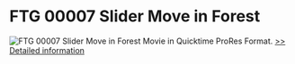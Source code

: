 # FTG 00007 Slider Move in Forest
![FTG 00007 Slider Move in Forest](https://mycommerce.akamaized.net/api/pimages/P300617847/BIG/300617847.JPG)
Movie in Quicktime ProRes Format.
[>> Detailed information](https://secure.shareit.com/shareit/product.html?productid=300617847&affiliateid=200057808)